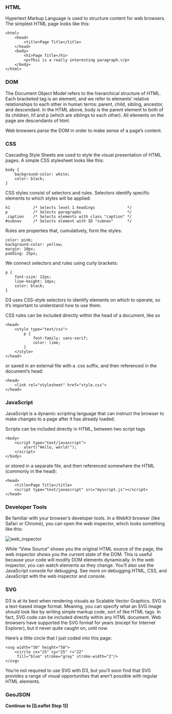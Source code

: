 ### HTML

Hypertext Markup Language is used to structure content for web browsers. The simplest HTML page looks like this:

    <html>
        <head>
            <title>Page Title</title>
        </head>
        <body>
            <h1>Page Title</h1>
            <p>This is a really interesting paragraph.</p>
        </body>
    </html>

### DOM

The Document Object Model refers to the hierarchical structure of HTML. Each bracketed tag is an element, and we refer to elements’ relative relationships to each other in human terms: parent, child, sibling, ancestor, and descendant. In the HTML above, body is the parent element to both of its children, h1 and p (which are siblings to each other). All elements on the page are descendants of html.

Web browsers parse the DOM in order to make sense of a page’s content.

### CSS

Cascading Style Sheets are used to style the visual presentation of HTML pages. A simple CSS stylesheet looks like this:

    body {
        background-color: white;
        color: black;
    }

CSS styles consist of selectors and rules. Selectors identify specific elements to which styles will be applied:

    h1          /* Selects level 1 headings              */
    p           /* Selects paragraphs                    */
    .caption    /* Selects elements with class "caption" */
    #subnav     /* Selects element with ID "subnav"      */

Rules are properties that, cumulatively, form the styles:

    color: pink;
    background-color: yellow;
    margin: 10px;
    padding: 25px;

We connect selectors and rules using curly brackets:

    p {
        font-size: 12px;
        line-height: 14px;
        color: black;
    }

D3 uses CSS-style selectors to identify elements on which to operate, so it’s important to understand how to use them.

CSS rules can be included directly within the head of a document, like so

    <head>
        <style type="text/css">
            p {
                font-family: sans-serif;
                color: lime;
            }
        </style>
    </head>

or saved in an external file with a .css suffix, and then referenced in the document’s head:

    <head>
        <link rel="stylesheet" href="style.css">
    </head>

### JavaScript

JavaScript is a dynamic scripting language that can instruct the browser to make changes to a page after it has already loaded.

Scripts can be included directly in HTML, between two script tags

    <body>
        <script type="text/javascript">
            alert("Hello, world!");
        </script>
    </body>

or stored in a separate file, and then referenced somewhere the HTML (commonly in the head):

    <head>
        <title>Page Title</title>
        <script type="text/javascript" src="myscript.js"></script>
    </head>

### Developer Tools

Be familiar with your browser’s developer tools. In a WebKit browser (like Safari or Chrome), you can open the web inspector, which looks something like this:

![web_inspector]()

While “View Source” shows you the original HTML source of the page, the web inspector shows you the current state of the DOM. This is useful because your code will modify DOM elements dynamically. In the web inspector, you can watch elements as they change. You’ll also use the JavaScript console for debugging. See more on debugging HTML, CSS, and JavaScript with the web inspector and console.

### SVG

D3 is at its best when rendering visuals as Scalable Vector Graphics. SVG is a text-based image format. Meaning, you can specify what an SVG image should look like by writing simple markup code, sort of like HTML tags. In fact, SVG code can be included directly within any HTML document. Web browsers have supported the SVG format for years (except for Internet Explorer), but it never quite caught on, until now.

Here’s a little circle that I just coded into this page:

    <svg width="50" height="50">
        <circle cx="25" cy="25" r="22"
         fill="blue" stroke="gray" stroke-width="2"/>
    </svg>

You’re not required to use SVG with D3, but you’ll soon find that SVG provides a range of visual opportunities that aren’t possible with regular HTML elements.

### GeoJSON



**Continue to [[Leaflet Step 1]]**